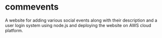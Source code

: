 # commevents

A website for adding various social events along with their description and a user login system using node.js and deploying the website on AWS cloud platform.

